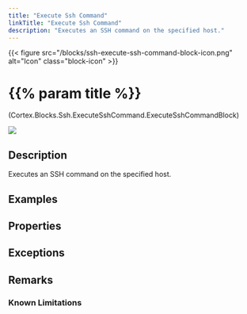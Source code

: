 ```yaml
---
title: "Execute Ssh Command"
linkTitle: "Execute Ssh Command"
description: "Executes an SSH command on the specified host."
---
```


{{< figure src="/blocks/ssh-execute-ssh-command-block-icon.png" alt="Icon" class="block-icon" >}}

# {{% param title %}}

<p class="namespace">(Cortex.Blocks.Ssh.ExecuteSshCommand.ExecuteSshCommandBlock)</p>

<img src="/images/work-in-progress.jpg">

## Description

Executes an SSH command on the specified host.

## Examples

## Properties

## Exceptions

## Remarks

### Known Limitations
